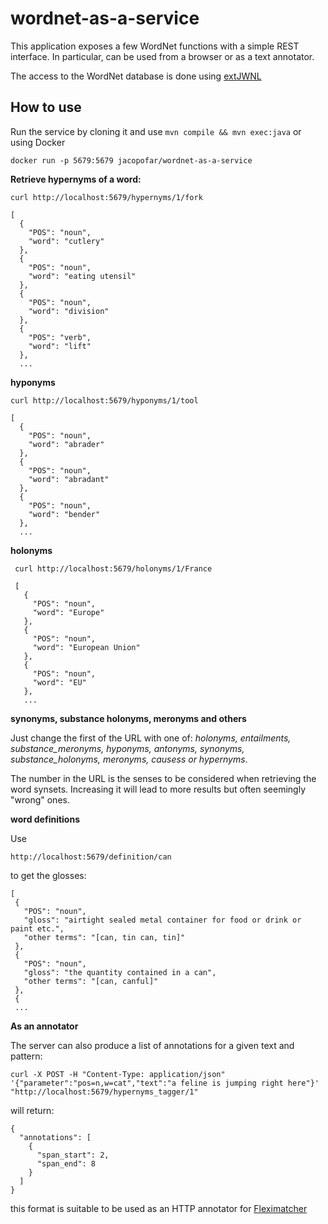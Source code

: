 # wordnet-as-a-service
This application exposes a few WordNet functions with a simple REST interface.
In particular, can be used from a browser or as a text annotator.

The access to the WordNet database is done using [extJWNL](https://github.com/extjwnl/extjwnl)

How to use
-----

Run the service by cloning it and use `mvn compile && mvn exec:java` or using Docker

    docker run -p 5679:5679 jacopofar/wordnet-as-a-service

__Retrieve hypernyms of a word:__

    curl http://localhost:5679/hypernyms/1/fork

    [
      {
        "POS": "noun",
        "word": "cutlery"
      },
      {
        "POS": "noun",
        "word": "eating utensil"
      },
      {
        "POS": "noun",
        "word": "division"
      },
      {
        "POS": "verb",
        "word": "lift"
      },
      ...

__hyponyms__

    curl http://localhost:5679/hyponyms/1/tool

    [
      {
        "POS": "noun",
        "word": "abrader"
      },
      {
        "POS": "noun",
        "word": "abradant"
      },
      {
        "POS": "noun",
        "word": "bender"
      },
      ...

__holonyms__

     curl http://localhost:5679/holonyms/1/France

     [
       {
         "POS": "noun",
         "word": "Europe"
       },
       {
         "POS": "noun",
         "word": "European Union"
       },
       {
         "POS": "noun",
         "word": "EU"
       },
       ...

__synonyms, substance holonyms, meronyms and others__

Just change the first of the URL with one of: _holonyms, entailments, substance_meronyms, hyponyms, antonyms, synonyms, substance_holonyms, meronyms, causess or hypernyms_.

The number in the URL is the senses to be considered when retrieving the word synsets. Increasing it will lead to more results but often seemingly "wrong" ones.

__word definitions__

Use

    http://localhost:5679/definition/can

to get the glosses:

    [
     {
       "POS": "noun",
       "gloss": "airtight sealed metal container for food or drink or paint etc.",
       "other terms": "[can, tin can, tin]"
     },
     {
       "POS": "noun",
       "gloss": "the quantity contained in a can",
       "other terms": "[can, canful]"
     },
     {
     ...

__As an annotator__

The server can also produce a list of annotations for a given text and pattern:

    curl -X POST -H "Content-Type: application/json" '{"parameter":"pos=n,w=cat","text":"a feline is jumping right here"}' "http://localhost:5679/hypernyms_tagger/1"

will return:

    {
      "annotations": [
        {
          "span_start": 2,
          "span_end": 8
        }
      ]
    }

this format is suitable to be used as an HTTP annotator for [Fleximatcher](https://github.com/jacopofar/fleximatcher-web-interface)